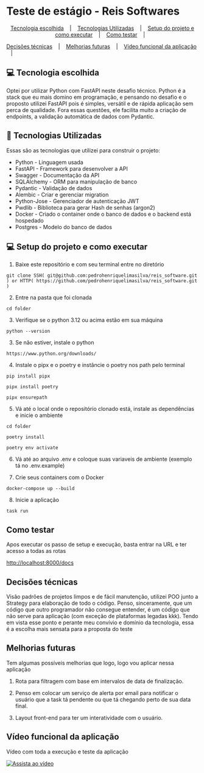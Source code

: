 # Teste de estágio - Reis Softwares

<p align="center">
  <a href="#-projeto">Tecnologia escolhida</a> &nbsp;&nbsp;&nbsp;|&nbsp;&nbsp;&nbsp;
  <a href="#-tecnologias">Tecnologias Utilizadas</a> &nbsp;&nbsp;&nbsp;|&nbsp;&nbsp;&nbsp;
  <a href="#how-to-use">Setup do projeto e como executar</a> &nbsp;&nbsp;&nbsp;|&nbsp;&nbsp;&nbsp;
  <a href="#common-mistakes">Como testar</a> &nbsp;&nbsp;&nbsp;|&nbsp;&nbsp;&nbsp;
  
  <a href="#common-mistakes">Decisões técnicas</a> &nbsp;&nbsp;&nbsp;|&nbsp;&nbsp;&nbsp;
  <a href="#common-mistakes">Melhorias futuras</a> &nbsp;&nbsp;&nbsp;|&nbsp;&nbsp;&nbsp;
  <a href="#common-mistakes">Vídeo funcional da aplicação</a> &nbsp;&nbsp;&nbsp;|&nbsp;&nbsp;&nbsp;
</p>

## 💻 Tecnologia escolhida

Optei por utilizar Python com FastAPI neste desafio técnico. Python é a stack que eu mais domino em programação, e
pensando no desafio e o proposto utilizei FastAPI pois é simples, versátil e de rápida aplicação sem perca de qualidade.
Fora essas questões, ele facilita muito a criação de endpoints, a validação automática de dados com Pydantic.

## 🚀 Tecnologias Utilizadas

Essas são as tecnologias que utilizei para construir o projeto:

- Python - Linguagem usada
- FastAPI - Framework para desenvolver a API
- Swagger - Documentação da API
- SQLAlchemy - ORM para manipulação de banco
- Pydantic - Validação de dados
- Alembic - Criar e gerenciar migration
- Python-Jose - Gerenciador de autenticação JWT
- Pwdlib - Biblioteca para gerar Hash de senhas (argon2)
- Docker - Criado o container onde o banco de dados e o backend está hospedado
- Postgres - Modelo do banco de dados

## 💻 Setup do projeto e como executar

1. Baixe este repositório e com seu terminal entre no diretório

```
git clone SSH( git@github.com:pedrohenriquelimasilva/reis_software.git ) or HTTP( https://github.com/pedrohenriquelimasilva/reis_software.git )
```

2. Entre na pasta que foi clonada

```
cd folder
```

3. Verifique se o python 3.12 ou acima estão em sua máquina

```
python --version
```

3. Se não estiver, instale o python

```
https://www.python.org/downloads/
```

4. Instale o pipx e o poetry e instâncie o poetry nos path pelo terminal

```
pip install pipx

pipx install poetry

pipx ensurepath
```

5. Vá até o local onde o repositório clonado está, instale as dependências e inicie o ambiente

```
cd folder

poetry install

poetry env activate
```

6. Vá até ao arquivo .env e coloque suas variaveis de ambiente (exemplo tá no .env.example)

7. Crie seus containers com o Docker

```
docker-compose up --build
```

8. Inicie a aplicação

```
task run
```

## Como testar

Apos executar os passo de setup e execução, basta entrar na URL e ter acesso a todas as rotas

<a  href="http://localhost:8000/docs">
http://localhost:8000/docs
</a>

## Decisões técnicas

Visão padrões de projetos limpos e de fácil manutenção, utilizei POO junto a Strategy para elaboração de todo o código. Penso, sinceramente, que um código que outro programador não consegue entender, é um código que não serve para aplicação (com exceção de plataformas legadas kkk). Tendo em vista esse ponto e perante meu convívio e domínio da tecnologia, essa é a escolha mais sensata para a proposta do teste

## Melhorias futuras

Tem algumas possíveis melhorias que logo, logo vou aplicar nessa aplicação

1. Rota para filtragem com base em intervalos de data de finalização.

2. Penso em colocar um serviço de alerta por email para notificar o usuário que a task tá pendente ou que tá chegando perto de sua data final.

3. Layout front-end para ter um interatividade com o usuário.

## Vídeo funcional da aplicação

Vídeo com toda a execução e teste da aplicação

[![Assista ao vídeo](https://img.youtube.com/vi/3E4n0s-O2K8/0.jpg)](https://youtu.be/3E4n0s-O2K8)
